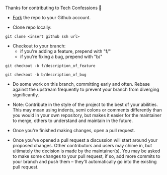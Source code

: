 Thanks for contributing to Tech Confessions 🙏

- [Fork](https://guides.github.com/activities/forking/) the repo to your Github account.

- Clone repo locally:

`git clone <insert github ssh url>`

- Checkout to your branch:
  * if you're adding a feature, prepend with "f/"
  * if you're fixing a bug, prepend with "b/"

`git checkout -b f/description_of_feature`

`git checkout -b b/description_of_bug`

- Do some work on this branch, committing early and often. Rebase against the upstream frequently to prevent your branch from diverging significantly.

- Note: Contribute in the style of the project to the best of your abilities. This may mean using indents, semi colons or comments differently than you would in your own repository, but makes it easier for the maintainer to merge, others to understand and maintain in the future.

- Once you're finished making changes, open a pull request.

- Once you've opened a pull request a discussion will start around your proposed changes. Other contributors and users may chime in, but ultimately the decision is made by the maintainer(s). You may be asked to make some changes to your pull request, if so, add more commits to your branch and push them – they'll automatically go into the existing pull request.
